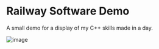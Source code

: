 # Railway Software Demo

A small demo for a display of my C++ skills made in a day.

![image](https://github.com/user-attachments/assets/17e171b9-602e-48dd-b814-75ae62ee4e94)
